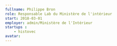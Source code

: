 ```yaml
---
fullname: Philippe Bron
role: Responsable Lab du Ministère de l'intérieur
start: 2018-03-01
employer: admin/Ministère de l'Intérieur
startups :
    - histovec
avatar: 
---
```


